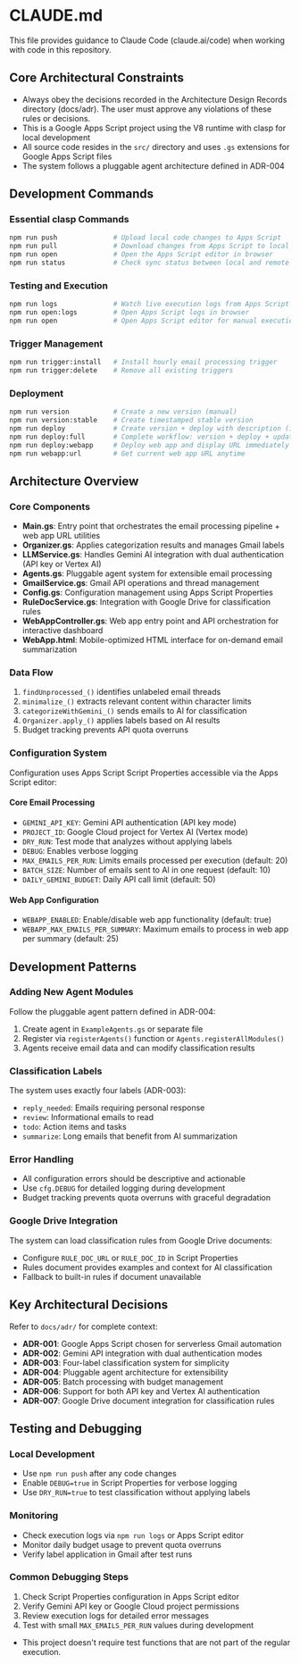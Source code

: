 # CLAUDE.md

This file provides guidance to Claude Code (claude.ai/code) when working with code in this repository.

## Core Architectural Constraints

- Always obey the decisions recorded in the Architecture Design Records directory (docs/adr). The user must approve any violations of these rules or decisions.
- This is a Google Apps Script project using the V8 runtime with clasp for local development
- All source code resides in the `src/` directory and uses `.gs` extensions for Google Apps Script files
- The system follows a pluggable agent architecture defined in ADR-004

## Development Commands

### Essential clasp Commands
```bash
npm run push              # Upload local code changes to Apps Script
npm run pull              # Download changes from Apps Script to local
npm run open              # Open the Apps Script editor in browser
npm run status            # Check sync status between local and remote
```

### Testing and Execution
```bash
npm run logs              # Watch live execution logs from Apps Script
npm run open:logs         # Open Apps Script logs in browser
npm run open              # Open Apps Script editor for manual execution
```

### Trigger Management
```bash
npm run trigger:install   # Install hourly email processing trigger
npm run trigger:delete    # Remove all existing triggers
```

### Deployment
```bash
npm run version           # Create a new version (manual)
npm run version:stable    # Create timestamped stable version
npm run deploy            # Create version + deploy with description (includes web app URL)
npm run deploy:full       # Complete workflow: version + deploy + update triggers
npm run deploy:webapp     # Deploy web app and display URL immediately
npm run webapp:url        # Get current web app URL anytime
```

## Architecture Overview

### Core Components
- **Main.gs**: Entry point that orchestrates the email processing pipeline + web app URL utilities
- **Organizer.gs**: Applies categorization results and manages Gmail labels
- **LLMService.gs**: Handles Gemini AI integration with dual authentication (API key or Vertex AI)
- **Agents.gs**: Pluggable agent system for extensible email processing
- **GmailService.gs**: Gmail API operations and thread management
- **Config.gs**: Configuration management using Apps Script Properties
- **RuleDocService.gs**: Integration with Google Drive for classification rules
- **WebAppController.gs**: Web app entry point and API orchestration for interactive dashboard
- **WebApp.html**: Mobile-optimized HTML interface for on-demand email summarization

### Data Flow
1. `findUnprocessed_()` identifies unlabeled email threads
2. `minimalize_()` extracts relevant content within character limits
3. `categorizeWithGemini_()` sends emails to AI for classification
4. `Organizer.apply_()` applies labels based on AI results
5. Budget tracking prevents API quota overruns

### Configuration System
Configuration uses Apps Script Script Properties accessible via the Apps Script editor:

#### Core Email Processing
- `GEMINI_API_KEY`: Gemini API authentication (API key mode)
- `PROJECT_ID`: Google Cloud project for Vertex AI (Vertex mode)
- `DRY_RUN`: Test mode that analyzes without applying labels
- `DEBUG`: Enables verbose logging
- `MAX_EMAILS_PER_RUN`: Limits emails processed per execution (default: 20)
- `BATCH_SIZE`: Number of emails sent to AI in one request (default: 10)
- `DAILY_GEMINI_BUDGET`: Daily API call limit (default: 50)

#### Web App Configuration
- `WEBAPP_ENABLED`: Enable/disable web app functionality (default: true)
- `WEBAPP_MAX_EMAILS_PER_SUMMARY`: Maximum emails to process in web app per summary (default: 25)

## Development Patterns

### Adding New Agent Modules
Follow the pluggable agent pattern defined in ADR-004:
1. Create agent in `ExampleAgents.gs` or separate file
2. Register via `registerAgents()` function or `Agents.registerAllModules()`
3. Agents receive email data and can modify classification results

### Classification Labels
The system uses exactly four labels (ADR-003):
- `reply_needed`: Emails requiring personal response
- `review`: Informational emails to read
- `todo`: Action items and tasks
- `summarize`: Long emails that benefit from AI summarization

### Error Handling
- All configuration errors should be descriptive and actionable
- Use `cfg.DEBUG` for detailed logging during development
- Budget tracking prevents quota overruns with graceful degradation

### Google Drive Integration
The system can load classification rules from Google Drive documents:
- Configure `RULE_DOC_URL` or `RULE_DOC_ID` in Script Properties
- Rules document provides examples and context for AI classification
- Fallback to built-in rules if document unavailable

## Key Architectural Decisions

Refer to `docs/adr/` for complete context:
- **ADR-001**: Google Apps Script chosen for serverless Gmail automation
- **ADR-002**: Gemini API integration with dual authentication modes
- **ADR-003**: Four-label classification system for simplicity
- **ADR-004**: Pluggable agent architecture for extensibility
- **ADR-005**: Batch processing with budget management
- **ADR-006**: Support for both API key and Vertex AI authentication
- **ADR-007**: Google Drive document integration for classification rules

## Testing and Debugging

### Local Development
- Use `npm run push` after any code changes
- Enable `DEBUG=true` in Script Properties for verbose logging
- Use `DRY_RUN=true` to test classification without applying labels

### Monitoring
- Check execution logs via `npm run logs` or Apps Script editor
- Monitor daily budget usage to prevent quota overruns
- Verify label application in Gmail after test runs

### Common Debugging Steps
1. Check Script Properties configuration in Apps Script editor
2. Verify Gemini API key or Google Cloud project permissions
3. Review execution logs for detailed error messages
4. Test with small `MAX_EMAILS_PER_RUN` values during development
- This project doesn't require test functions that are not part of the regular execution.